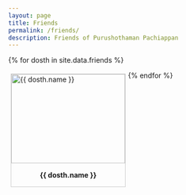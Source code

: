 ```yaml
---
layout: page
title: Friends
permalink: /friends/
description: Friends of Purushothaman Pachiappan
---
```


{% for dosth in site.data.friends %}
<div style = " margin: 5px;
    border: 1px solid #ccc;
    float: left;
    overflow: auto;
     width: auto;">
<img src= "{{ dosth.url }}" alt= "{{ dosth.name }}" width="230" height="180" >
 <div style=" padding: 15px;
    text-align: center" ><b>{{ dosth.name }}</b>
</div>
</div>
{% endfor %}